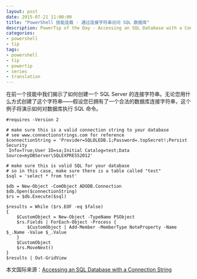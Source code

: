 ```yaml
---
layout: post
date: 2015-07-21 11:00:00
title: "PowerShell 技能连载 - 通过连接字符串访问 SQL 数据库"
description: PowerTip of the Day - Accessing an SQL Database with a Connection String
categories:
- powershell
- tip
tags:
- powershell
- tip
- powertip
- series
- translation
---
```

在前一个技能中我们揭示了如何创建一个 SQL Server 的连接字符串。无论您用什么方式创建了这个字符串——假设您已拥有了一个合法的数据库连接字符串，这个例子将演示如何对数据库执行 SQL 命令。

    #requires -Version 2
    
    # make sure this is a valid connection string to your database
    # see www.connectionstrings.com for reference
    $connectionString = 'Provider=SQLOLEDB.1;Password=.topSecret!;Persist Security
     Info=True;User ID=sa;Initial Catalog=test;Data Source=myDBServer\SQLEXPRESS2012'
    
    # make sure this is valid SQL for your database
    # so in this case, make sure there is a table called "test"
    $sql = 'select * from test'
    
    $db = New-Object -ComObject ADODB.Connection
    $db.Open($connectionString)
    $rs = $db.Execute($sql)
    
    $results = While ($rs.EOF -eq $false)
    {
        $CustomObject = New-Object -TypeName PSObject
        $rs.Fields | ForEach-Object -Process {
            $CustomObject | Add-Member -MemberType NoteProperty -Name $_.Name -Value $_.Value
        }
        $CustomObject
        $rs.MoveNext()
    }
    $results | Out-GridView

<!--more-->
本文国际来源：[Accessing an SQL Database with a Connection String](http://community.idera.com/powershell/powertips/b/tips/posts/accessing-an-sql-database-with-a-connection-string)
